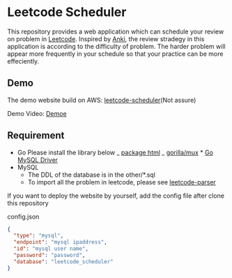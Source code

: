 # Leetcode Scheduler

This repository provides a web application which can schedule your review on problem in [Leetcode](https://leetcode.com/problemset/all/).
Inspired by [Anki](https://github.com/ankitects/anki), the review stradegy in this application is according to the difficulty of problem.
The harder problem will appear more frequently in your schedule so that your practice can be more effeciently.

## Demo

The demo website build on AWS: [leetcode-scheduler](http://ec2-13-230-102-44.ap-northeast-1.compute.amazonaws.com/login)(Not assure)

Demo Video: [Demoe](https://www.dropbox.com/s/13p9q9pjjosi982/Leetcode%20Scheduler.mp4?dl=0)

## Requirement

- Go
  Please install the library below
  _ [package html](https://godoc.org/golang.org/x/net/html)
  _ [gorilla/mux](https://github.com/gorilla/mux) \* [Go MySQL Driver](https://github.com/go-sql-driver/mysql)
- MySQL
  - The DDL of the database is in the other/\*.sql
  - To import all the problem in leetcode, please see [leetcode-parser](https://github.com/Chen33D17017/Leetcode-parser)

If you want to deploy the website by yourself, add the config file after clone this repository

config.json

```json
{
  "type": "mysql",
  "endpoint": "mysql ipaddress",
  "id": "mysql user name",
  "password": "password",
  "database": "leetcode_scheduler"
}
```
